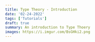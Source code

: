 ```yaml
---
title: Type Theory - Introduction
date: '02-24-2022'
tags: ['Tutorials']
draft: true
summary: An introduction to Type Thoery
images: https://i.imgur.com/BsGHki2.png
---
```

